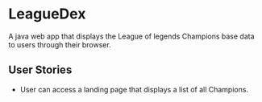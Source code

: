 # LeagueDex

A java web app that displays the League of legends Champions base data to users through their browser.

## User Stories
- User can access a landing page that displays a list of all Champions.